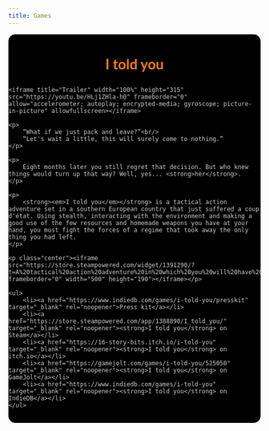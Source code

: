 ```yaml
---
title: Games
---
```


<link rel="stylesheet" href="https://fonts.googleapis.com/css?family=Roboto%20Mono%3A400%2C400italic%2C700%2C700italic" type="text/css"/>

<style type="text/css">
    #i_told_you {
        background: url('i-told-you/background.png') center center repeat-y;
        background-color: #000;
        color: #ccc;
        font-family:'Roboto Mono', Lato, LatoExtended, sans-serif;
        padding: 1em 0;
        border-radius: 1em;
    }

    #i_told_you h2 {
        color: #ff8000;
        font-size: 2em;
        text-align: center;
        margin: 1em;
    }

    #i_told_you p {
        margin: 1em;
    }

    #i_told_you p.center {
        margin: 1em 0;
    }

    #i_told_you a {
        color: #fff;
        text-decoration: underline;
    }
</style>

<div id="i_told_you">
    <h2>I told you</h2>

    <iframe title="Trailer" width="100%" height="315" src="https://youtu.be/HLj1ZHla-h0" frameborder="0" allow="accelerometer; autoplay; encrypted-media; gyroscope; picture-in-picture" allowfullscreen></iframe>

    <p>
        “What if we just pack and leave?”<br/>
        “Let's wait a little, this will surely come to nothing.”
    </p>

    <p>
        Eight months later you still regret that decision. But who knew things would turn up that way? Well, yes... <strong>her</strong>.
    </p>

    <p>
        <strong><em>I told you</em></strong> is a tactical action adventure set in a southern European country that just suffered a coup d'état. Using stealth, interacting with the environment and making a good use of the few resources and homemade weapons you have at your hand, you must fight the forces of a regime that took away the only thing you had left.
    </p>

    <p class="center"><iframe src="https://store.steampowered.com/widget/1391290/?t=A%20tactical%20action%20adventure%20in%20which%20you%20will%20have%20to%20use%20stealth%20and%20the%20few%20resources%20at%20your%20hand%20to%20face%20the%20forces%20of%20a%20regime%20that%20took%20away%20the%20only%20thing%20you%20had%20left." frameborder="0" width="500" height="190"></iframe></p>

    <ul>
        <li><a href="https://www.indiedb.com/games/i-told-you/presskit" target="_blank" rel="noopener">Press kit</a></li>
        <li><a href="https://store.steampowered.com/app/1388890/I_told_you/" target="_blank" rel="noopener"><strong>I told you</strong> on Steam</a></li>
        <li><a href="https://16-story-bits.itch.io/i-told-you" target="_blank" rel="noopener"><strong>I told you</strong> on itch.io</a></li>
        <li><a href="https://gamejolt.com/games/i-told-you/525050" target="_blank" rel="noopener"><strong>I told you</strong> on GameJolt</a></li>
        <li><a href="https://www.indiedb.com/games/i-told-you" target="_blank" rel="noopener"><strong>I told you</strong> on IndieDB</a></li>
    </ul>
</div>